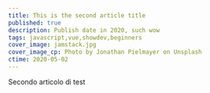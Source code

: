 ```yaml
---
title: This is the second article title
published: true
description: Publish date in 2020, such wow
tags: javascript,vue,showdev,beginners
cover_image: jamstack.jpg
cover_image_cp: Photo by Jonathan Pielmayer on Unsplash
ctime: 2020-05-02
---
```


Secondo articolo di test